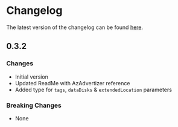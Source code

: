 # Changelog

The latest version of the changelog can be found [here](https://github.com/Azure/bicep-registry-modules/blob/main/avm/res/compute/image/CHANGELOG.md).

## 0.3.2

### Changes

- Initial version
- Updated ReadMe with AzAdvertizer reference
- Added type for `tags`, `dataDisks` & `extendedLocation` parameters

### Breaking Changes

- None
